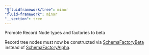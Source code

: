 ```yaml
---
"@fluidframework/tree": minor
"fluid-framework": minor
"__section": tree
---
```

Promote Record Node types and factories to beta

Record tree nodes must now be constructed via [SchemaFactoryBeta](https://fluidframework.com/docs/api/tree/schemafactorybeta-class) instead of [SchemaFactoryAlpha](https://fluidframework.com/docs/api/tree/schemafactoryalpha-class).
